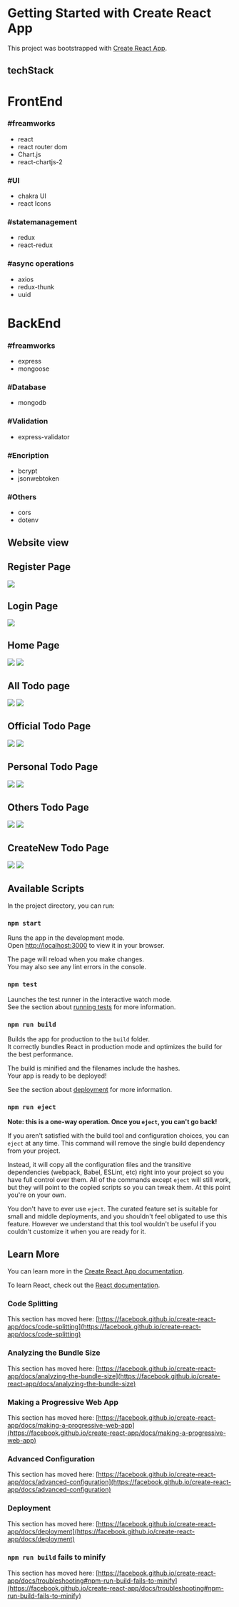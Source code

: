 # Getting Started with Create React App

This project was bootstrapped with [Create React App](https://github.com/facebook/create-react-app).

## techStack


# FrontEnd

### #freamworks

- react
- react router dom
- Chart.js
- react-chartjs-2

### #UI

- chakra UI
- react Icons

### #statemanagement

- redux
- react-redux

### #async operations

- axios
- redux-thunk
- uuid

# BackEnd

### #freamworks
- express
- mongoose

### #Database
- mongodb

### #Validation
- express-validator

### #Encription
- bcrypt
- jsonwebtoken

### #Others
- cors
- dotenv

## Website view

## Register Page

<img src="https://miro.medium.com/max/720/1*enHps6YJTGJ8ZKL1QAmTGA.webp">

## Login Page

<img src="https://miro.medium.com/max/720/1*shKYqqAPTFb02du_MczKZw.webp">

## Home Page

<img src="https://miro.medium.com/max/720/1*cIZdSYURuBChxW7Oy8mDfg.webp">
<img src="https://miro.medium.com/max/640/1*C_-XoZCu-J8HR7DznigBHw.webp">

## All Todo page

<img src="https://miro.medium.com/max/720/1*dZwC_xX0ELdEiBGqRkCPEw.webp">
<img src="https://miro.medium.com/max/640/1*RbUwgj2XvUUj_ySPzK-GFw.webp">

## Official Todo Page

<img src="https://miro.medium.com/max/720/1*XxzMG6k8YHmN7dEbAdqg3g.webp">
<img src="https://miro.medium.com/max/640/1*yWLtHXsawZKN_TEUwuQJjQ.webp">

## Personal Todo Page

<img src="https://miro.medium.com/max/720/1*ygSdvD56inTZO7Hu6iFXqw.webp">
<img src="https://miro.medium.com/max/640/1*lE1LMs5wR6_7dQuR9i8DSg.webp">

## Others Todo Page

<img src="https://miro.medium.com/max/720/1*5PMzJBpeK7wrTlxHB07sRQ.webp">
<img src="https://miro.medium.com/max/640/1*Dlpkbd-TDro_6TqYtP6HZA.webp">

## CreateNew Todo Page

<img src="https://miro.medium.com/max/720/1*HjE62iTdPWaswkR6-MWriQ.webp">
<img src="https://miro.medium.com/max/640/1*VRrYBPYL8OevXnhjzbfWYw.webp">


## Available Scripts

In the project directory, you can run:

### `npm start`

Runs the app in the development mode.\
Open [http://localhost:3000](http://localhost:3000) to view it in your browser.

The page will reload when you make changes.\
You may also see any lint errors in the console.

### `npm test`

Launches the test runner in the interactive watch mode.\
See the section about [running tests](https://facebook.github.io/create-react-app/docs/running-tests) for more information.

### `npm run build`

Builds the app for production to the `build` folder.\
It correctly bundles React in production mode and optimizes the build for the best performance.

The build is minified and the filenames include the hashes.\
Your app is ready to be deployed!

See the section about [deployment](https://facebook.github.io/create-react-app/docs/deployment) for more information.

### `npm run eject`

**Note: this is a one-way operation. Once you `eject`, you can't go back!**

If you aren't satisfied with the build tool and configuration choices, you can `eject` at any time. This command will remove the single build dependency from your project.

Instead, it will copy all the configuration files and the transitive dependencies (webpack, Babel, ESLint, etc) right into your project so you have full control over them. All of the commands except `eject` will still work, but they will point to the copied scripts so you can tweak them. At this point you're on your own.

You don't have to ever use `eject`. The curated feature set is suitable for small and middle deployments, and you shouldn't feel obligated to use this feature. However we understand that this tool wouldn't be useful if you couldn't customize it when you are ready for it.

## Learn More

You can learn more in the [Create React App documentation](https://facebook.github.io/create-react-app/docs/getting-started).

To learn React, check out the [React documentation](https://reactjs.org/).

### Code Splitting

This section has moved here: [https://facebook.github.io/create-react-app/docs/code-splitting](https://facebook.github.io/create-react-app/docs/code-splitting)

### Analyzing the Bundle Size

This section has moved here: [https://facebook.github.io/create-react-app/docs/analyzing-the-bundle-size](https://facebook.github.io/create-react-app/docs/analyzing-the-bundle-size)

### Making a Progressive Web App

This section has moved here: [https://facebook.github.io/create-react-app/docs/making-a-progressive-web-app](https://facebook.github.io/create-react-app/docs/making-a-progressive-web-app)

### Advanced Configuration

This section has moved here: [https://facebook.github.io/create-react-app/docs/advanced-configuration](https://facebook.github.io/create-react-app/docs/advanced-configuration)

### Deployment

This section has moved here: [https://facebook.github.io/create-react-app/docs/deployment](https://facebook.github.io/create-react-app/docs/deployment)

### `npm run build` fails to minify

This section has moved here: [https://facebook.github.io/create-react-app/docs/troubleshooting#npm-run-build-fails-to-minify](https://facebook.github.io/create-react-app/docs/troubleshooting#npm-run-build-fails-to-minify)
